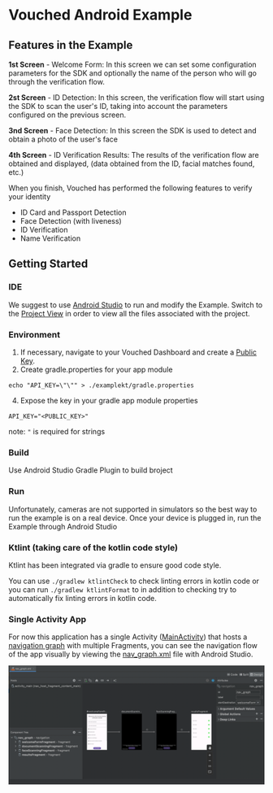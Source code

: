 # Vouched Android Example

## Features in the Example

**1st Screen** - Welcome Form: In this screen we can set some configuration parameters for the SDK and optionally the name of the person who will go through the verification flow.

**2st Screen** - ID Detection: In this screen, the verification flow will start using the SDK to scan the user's ID, taking into account the parameters configured on the previous screen.

**3nd Screen** - Face Detection: In this screen the SDK is used to detect and obtain a photo of the user's face

**4th Screen** - ID Verification Results: The results of the verification flow are obtained and displayed, (data obtained from the ID, facial matches found, etc.)

When you finish, Vouched has performed the following features to verify your identity

- ID Card and Passport Detection
- Face Detection (with liveness)
- ID Verification
- Name Verification

## Getting Started

### IDE

We suggest to use [Android Studio](https://developer.android.com/studio) to run and modify the Example. Switch to the [Project View](https://developer.android.com/studio/projects#ProjectView) in order to view all the files associated with the project.

### Environment

1. If necessary, navigate to your Vouched Dashboard and create a [Public Key](https://docs.vouched.id/#section/Dashboard/Manage-keys).
2. Create gradle.properties for your app module

```
echo "API_KEY=\"\"" > ./examplekt/gradle.properties
```

4. Expose the key in your gradle app module properties

```
API_KEY="<PUBLIC_KEY>"
```

note: `"` is required for strings

### Build

Use Android Studio Gradle Plugin to build broject

### Run

Unfortunately, cameras are not supported in simulators so the best way to run the example is on a real device. Once your device is plugged in, run the Example through Android Studio

### Ktlint (taking care of the kotlin code style)

Ktlint has been integrated via gradle to ensure good code style.

You can use `./gradlew ktlintCheck` to check linting errors in kotlin code or you can run `./gradlew ktlintFormat` to in addition to checking try to automatically fix linting errors in kotlin code.

### Single Activity App

For now this application has a single Activity ([MainActivity](src/main/java/id/vouched/android/kt/example/MainActivity.kt)) that hosts a [navigation graph](https://developer.android.com/guide/navigation/navigation-getting-started#create-nav-graph) with multiple Fragments, you can see the navigation flow of the app visually by viewing the [nav_graph.xml](src/main/res/navigation/nav_graph.xml) file with Android Studio.

![nav_graph.xml](readmefiles/nav_graph.png)
